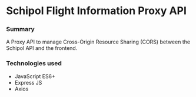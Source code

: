 # Schipol Flight Information Proxy API

### Summary

A Proxy API to manage Cross-Origin Resource Sharing (CORS) between the Schipol API and the frontend.

### Technologies used

- JavaScript ES6+
- Express JS
- Axios
